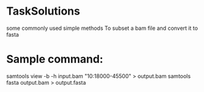 # TaskSolutions
some commonly used simple methods
To subset a bam file and convert it to fasta

# Sample command:

samtools view -b -h input.bam "10:18000-45500" > output.bam 
samtools fasta output.bam  > output.fasta


